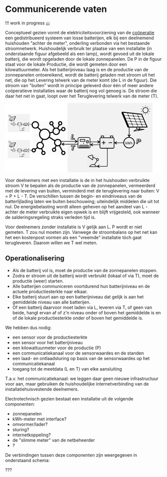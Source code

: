 # Communicerende vaten

!!! work in progress ¡¡¡

Conceptueel gezien vormt de elektriciteitsvoorziening van de [coöperatie](README.md) een gedistribueerd systeem van losse batterijen, elk bij een deelnemend huishouden "achter de meter", onderling verbonden via het bestaande stroomnetwerk. Huishoudelijk verbruik ter plaatse van een installatie (in onderstaande figuur afgebeeld als een lamp), wordt gevoed uit de lokale batterij, die wordt opgeladen door de lokale zonnepanelen. De P in de figuur staat voor de lokale Productie, die wordt gemeten door een kilowattuurmeter. Als het batterijniveau laag is en de productie van de zonnepanelen ontoereikend, wordt de batterij geladen met stroom uit het net, die op het Levering telwerk van de meter komt (de L in de figuur). Die stroom van "buiten" wordt in principe geleverd door één of meer andere coöperatieve installaties waar de batterij nog vol genoeg is. De stroom die daar het net in gaat, loopt over het Teruglevering telwerk van de meter (T).

![installaties](installaties.png "installaties")

Voor deelnemers met een installatie is de in het huishouden verbruikte stroom V te bepalen als de productie van de zonnepanelen, vermeerderd met de levering van buiten, verminderd met de teruglevering naar buiten: V = P + L - T. De verschillen tussen de begin- en eindniveaus van de batterlijlading laten we buiten beschouwing; uiteindelijk middelen die uit tot nul.
De energiebelasting wordt alleen geheven op het aandeel van L - achter de meter verbruikte eigen opwek is en blijft vrijgesteld, ook wanneer de salderingsregeling straks verleden tijd is.

Voor deelnemers zonder installatie is V gelijk aan L. P wordt er niet gemeten. T zou nul moeten zijn. Vanwege de stroombalans op het net kan het een kostenpost vormen als een "vreemde" installatie tóch gaat terugleveren. Daarom willen we T wel meten.

## Operationalisering
- Als de batterij vol is, moet de productie van de zonnepanelen stoppen.
- Zodra er stroom uit de batterij wordt verbruikt (lokaal of via T), moet de productie (weer) starten.
- Alle batterijen communiceren voortdurend hun batterijniveau en de actuele productiesterkte naar elkaar.
- Elke batterij stuurt aan op een batterijniveau dat gelijk is aan het gemiddelde niveau van alle batterijen.
- Of een batterij daarvoor moet laden via L, leveren via T, of geen van beide, hangt ervan af of z'n niveau onder of boven het gemiddelde is en of de lokale productiesterkte onder of boven het gemiddelde is.

We hebben dus nodig:
- een sensor voor de productiesterkte
- een sensor voor het batterijniveau
- een kilowattuurmeter voor de productie (P)
- een communicatiekanaal voor de sensorwaardes en de standen
- een laad- en ontlaadsturing op basis van de sensorwaardes op het communicatiekanaal
- toegang tot de meetdata (L en T) van elke aansluiting

T.a.v. het communicatiekanaal: we leggen daar geen nieuwe infrastructuur voor aan, maar gebruiken de huishoudelijke internetverbinding van de installatiehuisvestende deelnemers. 

Electrotechnisch gezien bestaat een installatie uit de volgende componenten:

- zonnepanelen
- kWh-meter met interface?
- omvormer/lader?
- sturing?
- internetkoppeling?
- de "slimme meter" van de netbeheerder
- ?

De verbindingen tussen deze componenten zijn weergegeven in onderstaand schema:

???
